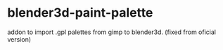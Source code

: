 # blender3d-paint-palette
addon to import .gpl palettes from gimp to blender3d. (fixed from oficial version) 
